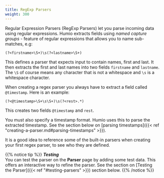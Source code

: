 ```yaml
---
title: RegExp Parsers
weight: 300
---
```


Regular Expression Parsers (RegExp Parsers) let you parse incoming data using
regular expressions. Humio extracts fields using _named capture groups_ -
feature of regular expressions that allows you to name sub-matches, e.g:

```
(?<firstname>\S+)\s(?<lastname>\S+)
```

This defines a parser that expects input to contain names, first and last. It then extracts
the first and last names into two fields `firstname` and `lastname`. The `\S` of course means
any character that is not a whitespace and `\s` is a whitespace character.

When creating a regex parser you always have to extract a field called `@timestamp`.
Here is an example:

```
(?<@timestamp>\S+\s\S+)\s(?<rest>.*)
```

This creates two fields `@timestamp` and `rest`.

You must also specify a timestamp format. Humio uses this to parse the extracted timestamp.
See the section below on [parsing timestamps]({{< ref "creating-a-parser.md#parsing-timestamps" >}}).

It is a good idea to reference some of the built-in parsers when creating your first regex parser,
to see who they are defined.

{{% notice tip %}}
***Testing***  
You can test the parser on the **Parser** page by adding some test data. This offers an interactive way to refine the parser.
See the section on [Testing the Parser]({{< ref "#testing-parsers" >}}) section below.
{{% /notice %}}
